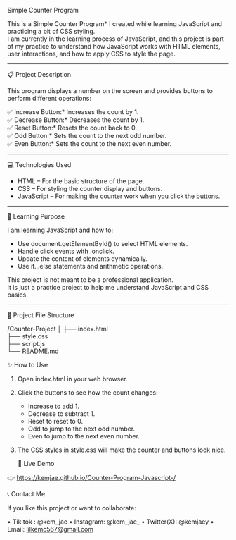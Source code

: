  Simple Counter Program

This is a Simple Counter Program* I created while learning JavaScript and practicing a bit of CSS styling.  
I am currently in the learning process of JavaScript, and this project is part of my practice to understand how JavaScript works with HTML elements, user interactions, and how to apply CSS to style the page.

---

 📋 Project Description

This program displays a number on the screen and provides buttons to perform different operations:

✅ Increase Button:* Increases the count by 1.  
✅ Decrease Button:* Decreases the count by 1.  
✅ Reset Button:* Resets the count back to 0.  
✅ Odd Button:* Sets the count to the next odd number.  
✅ Even Button:* Sets the count to the next even number.

---

 💻 Technologies Used

- HTML – For the basic structure of the page.
- CSS – For styling the counter display and buttons.
- JavaScript – For making the counter work when you click the buttons.

---

🧠 Learning Purpose

I am learning JavaScript  and how to:

- Use document.getElementById() to select HTML elements.
- Handle click events with .onclick.
- Update the content of elements dynamically.
- Use if...else statements and arithmetic operations.

This project is not meant to be a professional application.  
It is just a practice project to help me understand JavaScript and CSS basics.

---



 📂 Project File Structure

 /Counter-Project
│
├── index.html         
├── style.css          
├── script.js          
└── README.md         


✨ How to Use

1. Open index.html in your web browser.
2. Click the buttons to see how the count changes:
   - Increase to add 1.
   - Decrease to subtract 1.
   - Reset to reset to 0.
   - Odd to jump to the next odd number.
   - Even to jump to the next even number.
3. The CSS styles in style.css will make the counter and buttons look nice.

   🚀 Live Demo

👉 https://kemjae.github.io/Counter-Program-Javascript-/


📞 Contact Me

If you like this project or want to collaborate:

•	Tik tok : @kem_jae
•	Instagram: @kem_jae_
•	Twitter(X): @kemjaey
•	Email: lilkemc567@gmail.com

